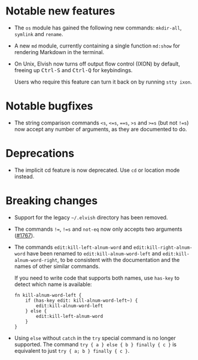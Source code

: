 # Notable new features

-   The `os` module has gained the following new commands: `mkdir-all`,
    `symlink` and `rename`.

-   A new `md` module, currently containing a single function `md:show` for
    rendering Markdown in the terminal.

-   On Unix, Elvish now turns off output flow control (IXON) by default, freeing
    up <kbd>Ctrl-S</kbd> and <kbd>Ctrl-Q</kbd> for keybindings.

    Users who require this feature can turn it back on by running `stty ixon`.

# Notable bugfixes

-   The string comparison commands `<s`, `<=s`, `==s`, `>s` and `>=s` (but not
    `!=s`) now accept any number of arguments, as they are documented to do.

# Deprecations

-   The implicit cd feature is now deprecated. Use `cd` or location mode
    instead.

# Breaking changes

-   Support for the legacy `~/.elvish` directory has been removed.

-   The commands `!=`, `!=s` and `not-eq` now only accepts two arguments
    ([#1767](https://b.elv.sh/1767)).

-   The commands `edit:kill-left-alnum-word` and `edit:kill-right-alnum-word`
    have been renamed to `edit:kill-alnum-word-left` and
    `edit:kill-alnum-word-right`, to be consistent with the documentation and
    the names of other similar commands.

    If you need to write code that supports both names, use `has-key` to detect
    which name is available:

    ```elvish
    fn kill-alnum-word-left {
        if (has-key edit: kill-alnum-word-left~) {
            edit:kill-alnum-word-left
        } else {
            edit:kill-left-alnum-word
        }
    }
    ```

-   Using `else` without `catch` in the `try` special command is no longer
    supported. The command `try { a } else { b } finally { c }` is equivalent to
    just `try { a; b } finally { c }`.
